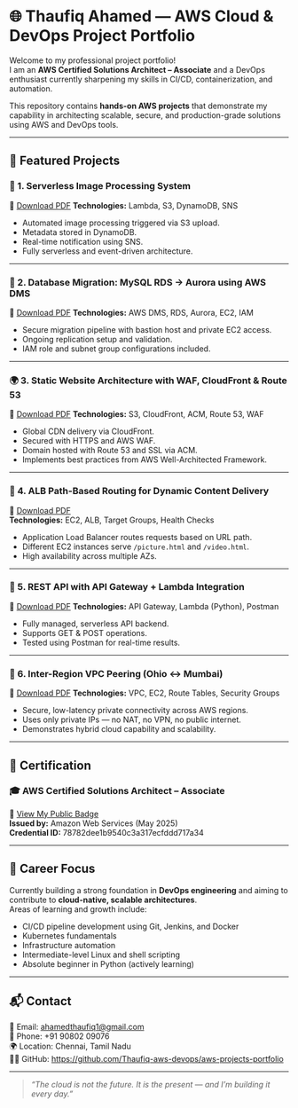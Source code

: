 # 🌐 Thaufiq Ahamed — AWS Cloud & DevOps Project Portfolio

Welcome to my professional project portfolio!  
I am an **AWS Certified Solutions Architect – Associate** and a DevOps enthusiast currently sharpening my skills in CI/CD, containerization, and automation.

This repository contains **hands-on AWS projects** that demonstrate my capability in architecting scalable, secure, and production-grade solutions using AWS and DevOps tools.

---

## 🚀 Featured Projects

### 📸 1. Serverless Image Processing System
📄 [Download PDF](https://github.com/Thaufiq-aws-devops/aws-projects-portfolio/blob/be82c75bd71c157d2e4e4eec553d0d6f3484867a/Serverless%20image%20processing%20system%20Project.pdf)
**Technologies:** Lambda, S3, DynamoDB, SNS  
- Automated image processing triggered via S3 upload.  
- Metadata stored in DynamoDB.  
- Real-time notification using SNS.  
- Fully serverless and event-driven architecture.

---

### 🔄 2. Database Migration: MySQL RDS → Aurora using AWS DMS  
📄 [Download PDF](https://github.com/Thaufiq-aws-devops/aws-projects-portfolio/blob/be82c75bd71c157d2e4e4eec553d0d6f3484867a/AWS%20DMS%20Migration%20Project%20Documentation.pdf)
**Technologies:** AWS DMS, RDS, Aurora, EC2, IAM  
- Secure migration pipeline with bastion host and private EC2 access.  
- Ongoing replication setup and validation.  
- IAM role and subnet group configurations included.

---

### 🌍 3. Static Website Architecture with WAF, CloudFront & Route 53  
📄 [Download PDF](https://github.com/Thaufiq-aws-devops/aws-projects-portfolio/blob/be82c75bd71c157d2e4e4eec553d0d6f3484867a/Enterprise-Grade%20Static%20Website%20Architecture%20with%20Global%20CDN%20and%20Advanced%20Threat%20Protection%20on%20AWS.pdf)
**Technologies:** S3, CloudFront, ACM, Route 53, WAF  
- Global CDN delivery via CloudFront.  
- Secured with HTTPS and AWS WAF.  
- Domain hosted with Route 53 and SSL via ACM.  
- Implements best practices from AWS Well-Architected Framework.

---

### 🎯 4. ALB Path-Based Routing for Dynamic Content Delivery  
📄 [Download PDF](https://github.com/Thaufiq-aws-devops/aws-projects-portfolio/blob/be82c75bd71c157d2e4e4eec553d0d6f3484867a/ALB-PATH-BASED-ROTING%20project.pdf)  
**Technologies:** EC2, ALB, Target Groups, Health Checks  
- Application Load Balancer routes requests based on URL path.  
- Different EC2 instances serve `/picture.html` and `/video.html`.  
- High availability across multiple AZs.

---

### 🧪 5. REST API with API Gateway + Lambda Integration  
📄 [Download PDF](https://github.com/Thaufiq-aws-devops/aws-projects-portfolio/blob/be82c75bd71c157d2e4e4eec553d0d6f3484867a/AWS%20REST%20API%20Gateway%20with%20Lambda%20Integration%20-%20Mini%20Project.pdf)
**Technologies:** API Gateway, Lambda (Python), Postman  
- Fully managed, serverless API backend.  
- Supports GET & POST operations.  
- Tested using Postman for real-time results.

---

### 🔗 6. Inter-Region VPC Peering (Ohio ↔ Mumbai)  
📄 [Download PDF](https://github.com/Thaufiq-aws-devops/aws-projects-portfolio/blob/be82c75bd71c157d2e4e4eec553d0d6f3484867a/Inter-Region%20Private%20Network%20Connectivity%20Using%20AWS%20VPC%20Peering%20Across%20Global%20Regions.pdf) 
**Technologies:** VPC, EC2, Route Tables, Security Groups  
- Secure, low-latency private connectivity across AWS regions.  
- Uses only private IPs — no NAT, no VPN, no public internet.  
- Demonstrates hybrid cloud capability and scalability.

---

## 📜 Certification

### 🎓 AWS Certified Solutions Architect – Associate  
🔗 [View My Public Badge](https://www.credly.com/badges/d13246a8-bfd0-4ccc-b872-72caaa597ed3/public_url)  
**Issued by:** Amazon Web Services (May 2025)  
**Credential ID:** 78782dee1b9540c3a317ecfddd717a34

---

## 💼 Career Focus

Currently building a strong foundation in **DevOps engineering** and aiming to contribute to **cloud-native, scalable architectures**.  
Areas of learning and growth include:
- CI/CD pipeline development using Git, Jenkins, and Docker  
- Kubernetes fundamentals  
- Infrastructure automation  
- Intermediate-level Linux and shell scripting  
- Absolute beginner in Python (actively learning)

---

## 📬 Contact

📧 Email: ahamedthaufiq1@gmail.com  
📱 Phone: +91 90802 09076  
🌍 Location: Chennai, Tamil Nadu  
🧑‍💻 GitHub: https://github.com/Thaufiq-aws-devops/aws-projects-portfolio

---

> *“The cloud is not the future. It is the present — and I’m building it every day.”*
